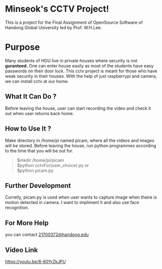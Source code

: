 # Minseok's CCTV Project!

This is a project for the Final Assignment of OpenSource Software of Handong Global University led by Prof. W.H.Lee. 


# Purpose

Many students of HGU live in private houses where security is not **guranteed.** One can enter house easily as most of the students have easy passwords on their door lock. This cctv project is meant for those who have weak security in their houses. With the help of just raspberrypi and camera, we can install cctv at our home.

## What It Can Do ?

Before leaving the house, user can start recording the video and check it out when user returns back home.

## How to Use It ?

Make directory in /home/pi named picam, where all the videos and images will be stored. Before leaving the house, run python programmes according to the time that you will be out for.
> $mkdir /home/pi/picam</br>
> $python cctvFor(user_choice).py or</br>
> $python picam.py

## Further Development
Curretly, picam.py is used when user wants to capture image when theire is motion detected in camera. I want to impliment it and also use face recognition.

## For More Help

you can contact 21700372@handong.edu

## Video Link
https://youtu.be/6-60YrZkJPU
